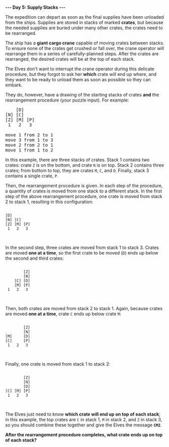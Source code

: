 **--- Day 5: Supply Stacks ---**

The expedition can depart as soon as the final supplies have been unloaded from the ships. Supplies are stored in stacks of marked **crates**, but because the needed supplies are buried under many other crates, the crates need to be rearranged.

The ship has a **giant cargo crane** capable of moving crates between stacks. To ensure none of the crates get crushed or fall over, the crane operator will rearrange them in a series of carefully-planned steps. After the crates are rearranged, the desired crates will be at the top of each stack.

The Elves don't want to interrupt the crane operator during this delicate procedure, but they forgot to ask her **which** crate will end up where, and they want to be ready to unload them as soon as possible so they can embark.

They do, however, have a drawing of the starting stacks of crates **and** the rearrangement procedure (your puzzle input). For example:

<pre>
    [D]     
[N] [C]    
[Z] [M] [P]
 1   2   3

move 1 from 2 to 1
move 3 from 1 to 3
move 2 from 2 to 1
move 1 from 1 to 2
</pre>

In this example, there are three stacks of crates. Stack 1 contains two crates: crate `Z` is on the bottom, and crate `N` is on top. Stack 2 contains three crates; from bottom to top, they are crates `M`, `C`, and `D`. Finally, stack 3 contains a single crate, `P`.

Then, the rearrangement procedure is given. In each step of the procedure, a quantity of crates is moved from one stack to a different stack. In the first step of the above rearrangement procedure, one crate is moved from stack 2 to stack 1, resulting in this configuration:

<pre>
<code>
[D]
[N] [C]  
[Z] [M] [P]
 1   2   3
 </code>
 </pre>

In the second step, three crates are moved from stack 1 to stack 3. Crates are moved **one at a time**, so the first crate to be moved (`D`) ends up below the second and third crates:

<pre>
<code>
        [Z]
        [N]
    [C] [D]
    [M] [P]
 1   2   3
 </code>
 </pre>

Then, both crates are moved from stack 2 to stack 1. Again, because crates are moved **one at a time**, crate `C` ends up below crate `M`:

<pre>
<code>
        [Z]
        [N]
[M]     [D]
[C]     [P]
 1   2   3
 </code>
 </pre>

Finally, one crate is moved from stack 1 to stack 2:

<pre>
<code>
        [Z]
        [N]
        [D]
[C] [M] [P]
 1   2   3 
 </code>
 </pre>

The Elves just need to know **which crate will end up on top of each stack**; in this example, the top crates are `C` in stack 1, `M` in stack 2, and `Z` in stack 3, so you should combine these together and give the Elves the message **`CMZ`**.

**After the rearrangement procedure completes, what crate ends up on top of each stack?**